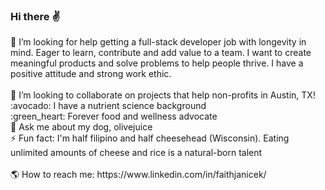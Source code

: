 ### Hi there :v:
<!--
**faithe1937/faithe1937** is a ✨ _special_ ✨ repository because its `README.md` (this file) appears on your GitHub profile.

Here are some ideas to get you started:
--!>
🤔 I’m looking for help getting a full-stack developer job with longevity in mind. Eager to learn, contribute and add value to a team. I want to create meaningful products and solve problems to help people thrive. I have a positive attitude and strong work ethic. <br/> <br/>

👯    I’m looking to collaborate on projects that help non-profits in Austin, TX!  <br/>
:avocado:  I have a nutrient science background  <br/>
:green_heart:  Forever food and wellness advocate <br/>
💬   Ask me about my dog, olivejuice  <br/>

⚡ Fun fact: I'm half filipino and half cheesehead (Wisconsin). Eating unlimited amounts of cheese and rice is a natural-born talent  <br/> <br/> 

🌎   How to reach me: 

https://www.linkedin.com/in/faithjanicek/
